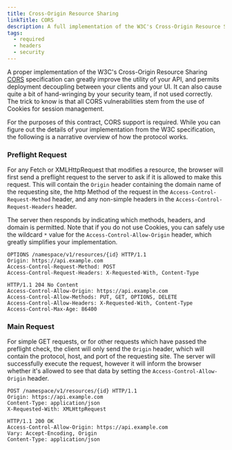 ```yaml
---
title: Cross-Origin Resource Sharing
linkTitle: CORS
description: A full implementation of the W3C's Cross-Origin Resource Sharing (CORS) specification is required.
tags:
  - required
  - headers
  - security
---
```


A proper implementation of the W3C's Cross-Origin Resource Sharing [CORS](https://www.w3.org/TR/cors) specification can
greatly improve the utility of your API, and permits deployment decoupling between your clients and your UI. It can also
cause quite a bit of hand-wringing by your security team, if not used correctly. The trick to know is that all CORS
vulnerabilities stem from the use of Cookies for session management.

For the purposes of this contract, CORS support is required. While you can figure out the details of your implementation
from the W3C specification, the following is a narrative overview of how the protocol works.

### Preflight Request

For any Fetch or XMLHttpRequest that modifies a resource, the browser will first send a preflight request to the server
to ask if it is allowed to make this request. This will contain the `Origin` header containing the domain name of the
requesting site, the http Method of the request in the `Access-Control-Request-Method` header, and any non-simple
headers in the `Access-Control-Request-Headers` header.

The server then responds by indicating which methods, headers, and domain is permitted. Note that if you do not
use Cookies, you can safely use the wildcard `*` value for the `Access-Control-Allow-Origin` header, which greatly
simplifies your implementation.

```http request
OPTIONS /namespace/v1/resources/{id} HTTP/1.1
Origin: https://api.example.com
Access-Control-Request-Method: POST
Access-Control-Request-Headers: X-Requested-With, Content-Type

HTTP/1.1 204 No Content
Access-Control-Allow-Origin: https://api.example.com
Access-Control-Allow-Methods: PUT, GET, OPTIONS, DELETE
Access-Control-Allow-Headers: X-Requested-With, Content-Type
Access-Control-Max-Age: 86400
```

### Main Request

For simple GET requests, or for other requests which have passed the preflight check, the client will only send
the `Origin` header, which will contain the protocol, host, and port of the requesting site. The server will
successfully execute the request, however it will inform the browser whether it's allowed to see that data by
setting the `Access-Control-Allow-Origin` header.

```http request
POST /namespace/v1/resources/{id} HTTP/1.1
Origin: https://api.example.com
Content-Type: application/json
X-Requested-With: XMLHttpRequest

HTTP/1.1 200 OK
Access-Control-Allow-Origin: https://api.example.com
Vary: Accept-Encoding, Origin
Content-Type: application/json
```
